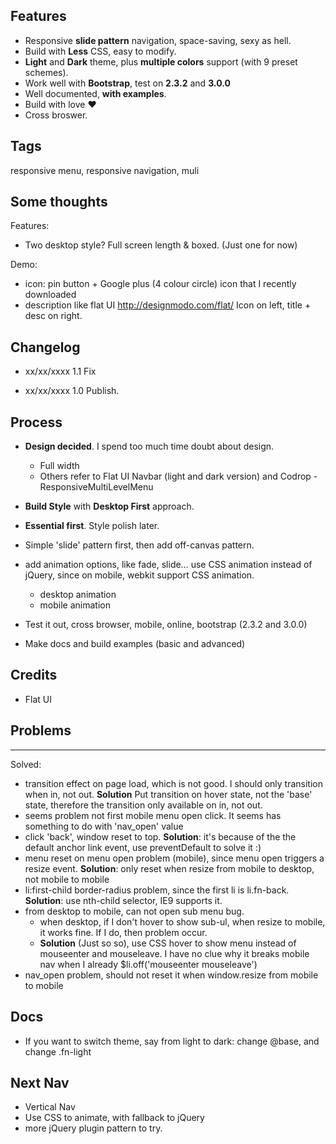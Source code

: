 

## Features
- Responsive **slide pattern** navigation, space-saving, sexy as hell.
- Build with **Less** CSS, easy to modify.
- **Light** and **Dark** theme, plus **multiple colors** support (with 9 preset schemes).
- Work well with **Bootstrap**, test on **2.3.2** and **3.0.0**
- Well documented, **with examples**.
- Build with love ❤
- Cross broswer.

## Tags
responsive menu, responsive navigation, muli

## Some thoughts
Features:
- Two desktop style? Full screen length & boxed. (Just one for now)

Demo:
- icon: pin button + Google plus (4 colour circle) icon that I recently downloaded
- description like flat UI http://designmodo.com/flat/ Icon on left, title + desc on right.

## Changelog

- xx/xx/xxxx 1.1 Fix

- xx/xx/xxxx 1.0 Publish.

## Process
- **Design decided**. I spend too much time doubt about design.
	- Full width
	- Others refer to Flat UI Navbar (light and dark version) and Codrop - ResponsiveMultiLevelMenu

- **Build Style** with **Desktop First** approach.

- **Essential first**. Style polish later.

- Simple 'slide' pattern first, then add off-canvas pattern.

- add animation options, like fade, slide… use CSS animation instead of jQuery, since on mobile, webkit support CSS animation.
	- desktop animation
	- mobile animation
	
- Test it out, cross browser, mobile, online, bootstrap (2.3.2 and 3.0.0)

- Make docs and build examples (basic and advanced)

## Credits
- Flat UI

## Problems

---
Solved:

- transition effect on page load, which is not good. I should only transition when in, not out. **Solution** Put transition on hover state, not the 'base' state, therefore the transition only available on in, not out.
- seems problem not first mobile menu open click. It seems has something to do with 'nav_open' value
- click 'back', window reset to top. **Solution**: it's because of the the default anchor link event, use preventDefault to solve it :)
- menu reset on menu open problem (mobile), since menu open triggers a resize event. **Solution**: only reset when resize from mobile to desktop, not mobile to mobile
- li:first-child border-radius problem, since the first li is li.fn-back. **Solution**: use nth-child selector, IE9 supports it.
- from desktop to mobile, can not open sub menu bug.
	- when desktop, if I don't hover to show sub-ul, when resize to mobile, it works fine. If I do, then problem occur.
	- **Solution** (Just so so), use CSS hover to show menu instead of mouseenter and mouseleave. I have no clue why it breaks mobile nav when I already $li.off('mouseenter mouseleave')
- nav_open problem, should not reset it when window.resize from mobile to mobile


## Docs
- If you want to switch theme, say from light to dark: change @base, and change .fn-light 

## Next Nav
- Vertical Nav
- Use CSS to animate, with fallback to jQuery
- more jQuery plugin pattern to try.
	

